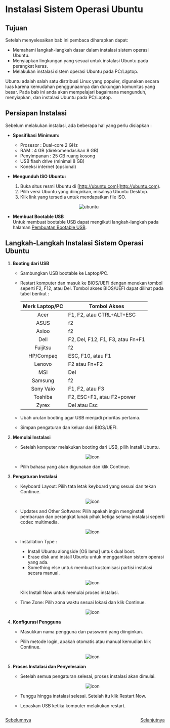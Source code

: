 # Instalasi Sistem Operasi Ubuntu
## Tujuan
Setelah menyelesaikan bab ini pembaca diharapkan dapat:
- Memahami langkah-langkah dasar dalam instalasi sistem operasi Ubuntu.
- Menyiapkan lingkungan yang sesuai untuk instalasi Ubuntu pada perangkat keras.
- Melakukan instalasi sistem operasi Ubuntu pada PC/Laptop.

Ubuntu adalah salah satu distribusi Linux yang populer, digunakan secara luas karena kemudahan penggunaannya dan dukungan komunitas yang besar. Pada bab ini anda akan mempelajari bagaimana mengunduh, menyiapkan, dan instalasi Ubuntu pada PC/Laptop.

## Persiapan Instalasi
Sebelum melakukan instalasi, ada beberapa hal yang perlu disiapkan :
- **Spesifikasi Minimum:**
  - Prosesor : Dual-core 2 GHz
  - RAM : 4 GB (direkomendasikan 8 GB)
  - Penyimpanan : 25 GB ruang kosong
  - USB flash drive (minimal 8 GB)
  - Koneksi internet (opsional)

- **Mengunduh ISO Ubuntu:**
  1. Buka situs resmi Ubuntu di [http://ubuntu.com](http://ubuntu.com).
  2. Pilih versi Ubuntu yang diinginkan, misalnya Ubuntu Desktop.
  3. Klik link yang tersedia untuk mendapatkan file ISO.

  <center>    

  ![ubuntu](./img/download_ubuntu.png)

  </center> 

- **Membuat Bootable USB** <br>
  Untuk membuat bootable USB dapat mengikuti langkah-langkah pada halaman [Pembuatan Bootable USB](bootable_usb.md).

## Langkah-Langkah Instalasi Sistem Operasi Ubuntu


1. **Booting dari USB**<br>
   - Sambungkan USB bootable ke Laptop/PC.
   - Restart komputer dan masuk ke BIOS/UEFI dengan menekan tombol seperti F2, F12, atau Del. Tombol akses BIOS/UEFI dapat dilihat pada tabel berikut : <br>
  
     | Merk Laptop/PC | Tombol Akses |
     | :----: | -----|
     | Acer   | F1, F2, atau CTRL+ALT+ESC   |
     | ASUS   | f2   |
     | Axioo   | f2   |
     | Dell   | F2, Del, F12, F1, F3, atau Fn+F1   |
     | Fuijitsu   | f2   |
     | HP/Compaq   | ESC, F10, atau F1   |
     | Lenovo   | F2 atau Fn+F2   |
     | MSI   | Del   |
     | Samsung   | f2   |
     | Sony Vaio   | F1, F2, atau F3   |
     | Toshiba   | F2, ESC+F1, atau F2+power   |
     | Zyrex   | Del atau Esc   |

   - Ubah urutan booting agar USB menjadi prioritas pertama.
   - Simpan pengaturan dan keluar dari BIOS/UEFI.

2. **Memulai Instalasi**<br>
   - Setelah komputer melakukan booting dari USB, pilih Install Ubuntu.
     <center> 

     ![icon](img/ubuntu_install.png)

     </center>
   - Pilih bahasa yang akan digunakan dan klik Continue.
  
3. **Pengaturan Instalasi**<br>
   - Keyboard Layout: Pilih tata letak keyboard yang sesuai dan tekan Continue.
     <center> 

     ![icon](img/ubuntu_keyboard.png)

     </center>

   - Updates and Other Software: Pilih apakah ingin menginstall pembaruan dan perangkat lunak pihak ketiga selama instalasi seperti codec multimedia.
     <center> 

     ![icon](img/ubuntu_pembaruan.png)

     </center>
   - Installation Type : 
     - Install Ubuntu alongside [OS lama] untuk dual boot.
     - Erase disk and install Ubuntu untuk menggantikan sistem operasi yang ada.
     - Something else untuk membuat kustomisasi partisi instalasi secara  manual.
     <center> 

     ![icon](img/ubuntu_instalasi_tipe.png)

     </center>
     Klik Install Now untuk memulai proses instalasi.
   - Time Zone: Pilih zona waktu sesuai lokasi dan klik Continue.
     <center> 

     ![icon](img/ubuntu_zona_waktu.png)

     </center>
4. **Konfigurasi Pengguna**<br>
   - Masukkan nama pengguna dan password yang diinginkan.
   - Pilih metode login, apakah otomatis atau manual kemudian klik Continue.
     <center> 

     ![icon](img/ubuntu_pengaturan_user.png)

     </center>
5. **Proses Instalasi dan Penyelesaian**<br>
   - Setelah semua pengaturan selesai, proses instalasi akan dimulai.
     <center> 

     ![icon](img/ubuntu_proses_instal.png)

     </center>
   - Tunggu hingga instalasi selesai. Setelah itu klik Restart Now.
   - Lepaskan USB ketika komputer melakukan restart.

 
<div style="display: flex; justify-content: space-between;">

<span>

[Sebelumnya](../Panduan.md) 

</span>

<span>

[Selanjutnya](./pengenalan_ubuntu_desktop.md) 

</span>

</div>